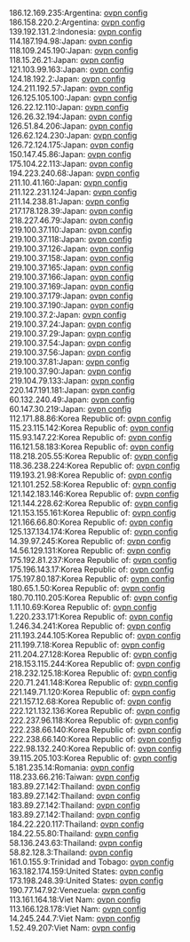 186.12.169.235:Argentina: [ovpn config](vpn/186_12_169_235.ovpn)  
186.158.220.2:Argentina: [ovpn config](vpn/186_158_220_2.ovpn)  
139.192.131.2:Indonesia: [ovpn config](vpn/139_192_131_2.ovpn)  
114.187.194.98:Japan: [ovpn config](vpn/114_187_194_98.ovpn)  
118.109.245.190:Japan: [ovpn config](vpn/118_109_245_190.ovpn)  
118.15.26.21:Japan: [ovpn config](vpn/118_15_26_21.ovpn)  
121.103.99.163:Japan: [ovpn config](vpn/121_103_99_163.ovpn)  
124.18.192.2:Japan: [ovpn config](vpn/124_18_192_2.ovpn)  
124.211.192.57:Japan: [ovpn config](vpn/124_211_192_57.ovpn)  
126.125.105.100:Japan: [ovpn config](vpn/126_125_105_100.ovpn)  
126.22.12.110:Japan: [ovpn config](vpn/126_22_12_110.ovpn)  
126.26.32.194:Japan: [ovpn config](vpn/126_26_32_194.ovpn)  
126.51.84.206:Japan: [ovpn config](vpn/126_51_84_206.ovpn)  
126.62.124.230:Japan: [ovpn config](vpn/126_62_124_230.ovpn)  
126.72.124.175:Japan: [ovpn config](vpn/126_72_124_175.ovpn)  
150.147.45.86:Japan: [ovpn config](vpn/150_147_45_86.ovpn)  
175.104.22.113:Japan: [ovpn config](vpn/175_104_22_113.ovpn)  
194.223.240.68:Japan: [ovpn config](vpn/194_223_240_68.ovpn)  
211.10.41.160:Japan: [ovpn config](vpn/211_10_41_160.ovpn)  
211.122.231.124:Japan: [ovpn config](vpn/211_122_231_124.ovpn)  
211.14.238.81:Japan: [ovpn config](vpn/211_14_238_81.ovpn)  
217.178.128.39:Japan: [ovpn config](vpn/217_178_128_39.ovpn)  
218.227.46.79:Japan: [ovpn config](vpn/218_227_46_79.ovpn)  
219.100.37.110:Japan: [ovpn config](vpn/219_100_37_110.ovpn)  
219.100.37.118:Japan: [ovpn config](vpn/219_100_37_118.ovpn)  
219.100.37.126:Japan: [ovpn config](vpn/219_100_37_126.ovpn)  
219.100.37.158:Japan: [ovpn config](vpn/219_100_37_158.ovpn)  
219.100.37.165:Japan: [ovpn config](vpn/219_100_37_165.ovpn)  
219.100.37.166:Japan: [ovpn config](vpn/219_100_37_166.ovpn)  
219.100.37.169:Japan: [ovpn config](vpn/219_100_37_169.ovpn)  
219.100.37.179:Japan: [ovpn config](vpn/219_100_37_179.ovpn)  
219.100.37.190:Japan: [ovpn config](vpn/219_100_37_190.ovpn)  
219.100.37.2:Japan: [ovpn config](vpn/219_100_37_2.ovpn)  
219.100.37.24:Japan: [ovpn config](vpn/219_100_37_24.ovpn)  
219.100.37.29:Japan: [ovpn config](vpn/219_100_37_29.ovpn)  
219.100.37.54:Japan: [ovpn config](vpn/219_100_37_54.ovpn)  
219.100.37.56:Japan: [ovpn config](vpn/219_100_37_56.ovpn)  
219.100.37.81:Japan: [ovpn config](vpn/219_100_37_81.ovpn)  
219.100.37.90:Japan: [ovpn config](vpn/219_100_37_90.ovpn)  
219.104.79.133:Japan: [ovpn config](vpn/219_104_79_133.ovpn)  
220.147.191.181:Japan: [ovpn config](vpn/220_147_191_181.ovpn)  
60.132.240.49:Japan: [ovpn config](vpn/60_132_240_49.ovpn)  
60.147.30.219:Japan: [ovpn config](vpn/60_147_30_219.ovpn)  
112.171.88.86:Korea Republic of: [ovpn config](vpn/112_171_88_86.ovpn)  
115.23.115.142:Korea Republic of: [ovpn config](vpn/115_23_115_142.ovpn)  
115.93.147.22:Korea Republic of: [ovpn config](vpn/115_93_147_22.ovpn)  
116.121.58.183:Korea Republic of: [ovpn config](vpn/116_121_58_183.ovpn)  
118.218.205.55:Korea Republic of: [ovpn config](vpn/118_218_205_55.ovpn)  
118.36.238.224:Korea Republic of: [ovpn config](vpn/118_36_238_224.ovpn)  
119.193.21.98:Korea Republic of: [ovpn config](vpn/119_193_21_98.ovpn)  
121.101.252.58:Korea Republic of: [ovpn config](vpn/121_101_252_58.ovpn)  
121.142.183.146:Korea Republic of: [ovpn config](vpn/121_142_183_146.ovpn)  
121.144.228.62:Korea Republic of: [ovpn config](vpn/121_144_228_62.ovpn)  
121.153.155.161:Korea Republic of: [ovpn config](vpn/121_153_155_161.ovpn)  
121.166.66.80:Korea Republic of: [ovpn config](vpn/121_166_66_80.ovpn)  
125.137.134.174:Korea Republic of: [ovpn config](vpn/125_137_134_174.ovpn)  
14.39.97.245:Korea Republic of: [ovpn config](vpn/14_39_97_245.ovpn)  
14.56.129.131:Korea Republic of: [ovpn config](vpn/14_56_129_131.ovpn)  
175.192.81.237:Korea Republic of: [ovpn config](vpn/175_192_81_237.ovpn)  
175.196.143.17:Korea Republic of: [ovpn config](vpn/175_196_143_17.ovpn)  
175.197.80.187:Korea Republic of: [ovpn config](vpn/175_197_80_187.ovpn)  
180.65.1.50:Korea Republic of: [ovpn config](vpn/180_65_1_50.ovpn)  
180.70.110.205:Korea Republic of: [ovpn config](vpn/180_70_110_205.ovpn)  
1.11.10.69:Korea Republic of: [ovpn config](vpn/1_11_10_69.ovpn)  
1.220.233.171:Korea Republic of: [ovpn config](vpn/1_220_233_171.ovpn)  
1.246.34.241:Korea Republic of: [ovpn config](vpn/1_246_34_241.ovpn)  
211.193.244.105:Korea Republic of: [ovpn config](vpn/211_193_244_105.ovpn)  
211.199.7.18:Korea Republic of: [ovpn config](vpn/211_199_7_18.ovpn)  
211.204.27.128:Korea Republic of: [ovpn config](vpn/211_204_27_128.ovpn)  
218.153.115.244:Korea Republic of: [ovpn config](vpn/218_153_115_244.ovpn)  
218.232.125.18:Korea Republic of: [ovpn config](vpn/218_232_125_18.ovpn)  
220.71.241.148:Korea Republic of: [ovpn config](vpn/220_71_241_148.ovpn)  
221.149.71.120:Korea Republic of: [ovpn config](vpn/221_149_71_120.ovpn)  
221.157.12.68:Korea Republic of: [ovpn config](vpn/221_157_12_68.ovpn)  
222.121.132.136:Korea Republic of: [ovpn config](vpn/222_121_132_136.ovpn)  
222.237.96.118:Korea Republic of: [ovpn config](vpn/222_237_96_118.ovpn)  
222.238.66.140:Korea Republic of: [ovpn config](vpn/222_238_66_140.ovpn)  
222.238.66.140:Korea Republic of: [ovpn config](vpn/222_238_66_140.ovpn)  
222.98.132.240:Korea Republic of: [ovpn config](vpn/222_98_132_240.ovpn)  
39.115.205.103:Korea Republic of: [ovpn config](vpn/39_115_205_103.ovpn)  
5.181.235.14:Romania: [ovpn config](vpn/5_181_235_14.ovpn)  
118.233.66.216:Taiwan: [ovpn config](vpn/118_233_66_216.ovpn)  
183.89.27.142:Thailand: [ovpn config](vpn/183_89_27_142.ovpn)  
183.89.27.142:Thailand: [ovpn config](vpn/183_89_27_142.ovpn)  
183.89.27.142:Thailand: [ovpn config](vpn/183_89_27_142.ovpn)  
183.89.27.142:Thailand: [ovpn config](vpn/183_89_27_142.ovpn)  
184.22.220.117:Thailand: [ovpn config](vpn/184_22_220_117.ovpn)  
184.22.55.80:Thailand: [ovpn config](vpn/184_22_55_80.ovpn)  
58.136.243.63:Thailand: [ovpn config](vpn/58_136_243_63.ovpn)  
58.82.128.3:Thailand: [ovpn config](vpn/58_82_128_3.ovpn)  
161.0.155.9:Trinidad and Tobago: [ovpn config](vpn/161_0_155_9.ovpn)  
163.182.174.159:United States: [ovpn config](vpn/163_182_174_159.ovpn)  
173.198.248.39:United States: [ovpn config](vpn/173_198_248_39.ovpn)  
190.77.147.92:Venezuela: [ovpn config](vpn/190_77_147_92.ovpn)  
113.161.164.18:Viet Nam: [ovpn config](vpn/113_161_164_18.ovpn)  
113.166.128.178:Viet Nam: [ovpn config](vpn/113_166_128_178.ovpn)  
14.245.244.7:Viet Nam: [ovpn config](vpn/14_245_244_7.ovpn)  
1.52.49.207:Viet Nam: [ovpn config](vpn/1_52_49_207.ovpn)  
